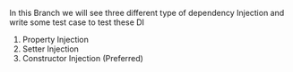 In this Branch we will see three different type of dependency Injection and write some test case to test these DI

1) Property Injection
2) Setter Injection
3) Constructor Injection (Preferred)






